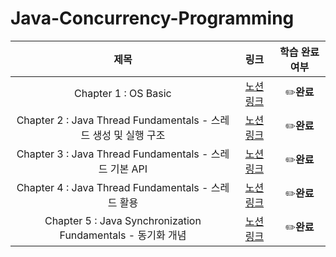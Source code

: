 # Java-Concurrency-Programming

|                           제목                           | 링크 |  학습 완료 여부  |
|:------------------------------------------------------:|:----:|:----------:|
|                  Chapter 1 : OS Basic                  | [노션 링크](https://achieved-beach-2ff.notion.site/1-OS-9761ce9fa55e4fd6bb28964577249778?pvs=4)|  ✏**️완료**  |
| Chapter 2 : Java Thread Fundamentals - 스레드 생성 및 실행 구조  | [노션 링크](https://achieved-beach-2ff.notion.site/2-Java-Thread-Fundamentals-cbf78a95eb9349fa8e5d36dab0383034?pvs=4)|  ✏**️완료**  |
|   Chapter 3 : Java Thread Fundamentals - 스레드 기본 API    | [노션 링크](https://achieved-beach-2ff.notion.site/3-API-2d27e90d61c6449faa7cedf2cb9f46e4?pvs=4)|  ✏**️완료**  |
|     Chapter 4 : Java Thread Fundamentals - 스레드 활용      | [노션 링크](https://achieved-beach-2ff.notion.site/4-6cd27a194bf14502babfd1b0b86b3997?pvs=4)|  ✏**️완료**  |
| Chapter 5 : Java Synchronization Fundamentals - 동기화 개념 | [노션 링크](https://achieved-beach-2ff.notion.site/5-f42d36f03e144cdd9dd7ac3e0f74b5d7?pvs=4)|  ✏**️완료**  |

